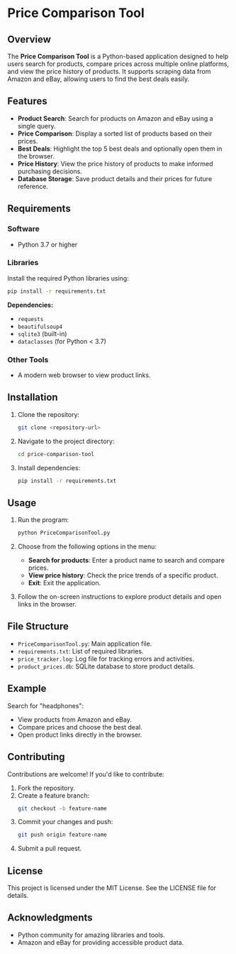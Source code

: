 # Price Comparison Tool

## Overview
The **Price Comparison Tool** is a Python-based application designed to help users search for products, compare prices across multiple online platforms, and view the price history of products. It supports scraping data from Amazon and eBay, allowing users to find the best deals easily.

## Features
- **Product Search**: Search for products on Amazon and eBay using a single query.
- **Price Comparison**: Display a sorted list of products based on their prices.
- **Best Deals**: Highlight the top 5 best deals and optionally open them in the browser.
- **Price History**: View the price history of products to make informed purchasing decisions.
- **Database Storage**: Save product details and their prices for future reference.

## Requirements
### Software
- Python 3.7 or higher

### Libraries
Install the required Python libraries using:
```bash
pip install -r requirements.txt
```
**Dependencies:**
- `requests`
- `beautifulsoup4`
- `sqlite3` (built-in)
- `dataclasses` (for Python < 3.7)

### Other Tools
- A modern web browser to view product links.

## Installation
1. Clone the repository:
   ```bash
   git clone <repository-url>
   ```
2. Navigate to the project directory:
   ```bash
   cd price-comparison-tool
   ```
3. Install dependencies:
   ```bash
   pip install -r requirements.txt
   ```

## Usage
1. Run the program:
   ```bash
   python PriceComparisonTool.py
   ```
2. Choose from the following options in the menu:
   - **Search for products**: Enter a product name to search and compare prices.
   - **View price history**: Check the price trends of a specific product.
   - **Exit**: Exit the application.

3. Follow the on-screen instructions to explore product details and open links in the browser.

## File Structure
- `PriceComparisonTool.py`: Main application file.
- `requirements.txt`: List of required libraries.
- `price_tracker.log`: Log file for tracking errors and activities.
- `product_prices.db`: SQLite database to store product details.

## Example
Search for "headphones":
- View products from Amazon and eBay.
- Compare prices and choose the best deal.
- Open product links directly in the browser.

## Contributing
Contributions are welcome! If you'd like to contribute:
1. Fork the repository.
2. Create a feature branch:
   ```bash
   git checkout -b feature-name
   ```
3. Commit your changes and push:
   ```bash
   git push origin feature-name
   ```
4. Submit a pull request.

## License
This project is licensed under the MIT License. See the LICENSE file for details.

## Acknowledgments
- Python community for amazing libraries and tools.
- Amazon and eBay for providing accessible product data.


